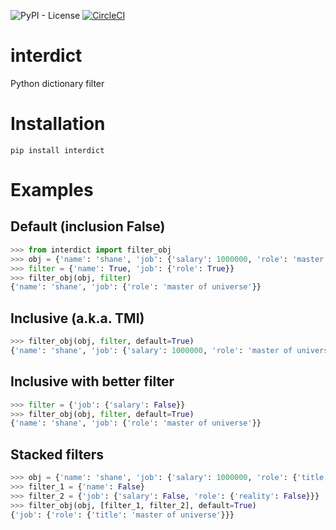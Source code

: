 ![PyPI - License](https://img.shields.io/pypi/l/interdict) [![CircleCI](https://circleci.com/gh/whardier/interdict.svg?style=shield)](https://circleci.com/gh/whardier/interdict)

# interdict
Python dictionary filter

# Installation

`pip install interdict`

# Examples

## Default (inclusion False)

```python
>>> from interdict import filter_obj
>>> obj = {'name': 'shane', 'job': {'salary': 1000000, 'role': 'master of universe'}}
>>> filter = {'name': True, 'job': {'role': True}}
>>> filter_obj(obj, filter)
{'name': 'shane', 'job': {'role': 'master of universe'}}
```

## Inclusive (a.k.a. TMI)

```python
>>> filter_obj(obj, filter, default=True)
{'name': 'shane', 'job': {'salary': 1000000, 'role': 'master of universe'}}
```

## Inclusive with better filter

```python
>>> filter = {'job': {'salary': False}}
>>> filter_obj(obj, filter, default=True)
{'name': 'shane', 'job': {'role': 'master of universe'}}
```

## Stacked filters

```python
>>> obj = {'name': 'shane', 'job': {'salary': 1000000, 'role': {'title': 'master of universe', 'reality': 'dumpster fire starter'}}}
>>> filter_1 = {'name': False}
>>> filter_2 = {'job': {'salary': False, 'role': {'reality': False}}}
>>> filter_obj(obj, [filter_1, filter_2], default=True)
{'job': {'role': {'title': 'master of universe'}}}
```
